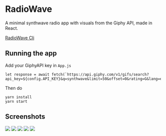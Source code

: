 # RadioWave
A minimal synthwave radio app with visuals from the Giphy API, made in React.

[RadioWave Cli](https://github.com/therexone/radiowave-cli)

## Running the app
Add your GiphyAPI key in `App.js`
```
let response = await fetch(`https://api.giphy.com/v1/gifs/search?api_key=${config.API_KEY}&q=synthwave&limit=50&offset=0&rating=G&lang=en`)
```
Then do
```
yarn install
yarn start
```
## Screenshots
<img src="screenshots/4.png"/>
<img src="screenshots/5.png"/>
<img src="screenshots/1.png"/>
<img src="screenshots/2.png"/>
<img src="screenshots/3.png"/>

